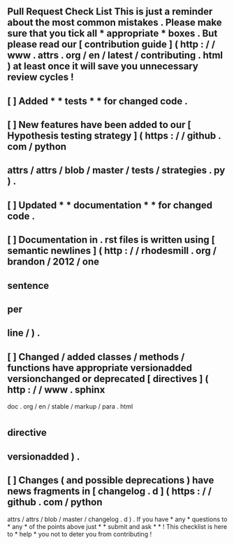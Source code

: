 #
Pull
Request
Check
List
This
is
just
a
reminder
about
the
most
common
mistakes
.
Please
make
sure
that
you
tick
all
*
appropriate
*
boxes
.
But
please
read
our
[
contribution
guide
]
(
http
:
/
/
www
.
attrs
.
org
/
en
/
latest
/
contributing
.
html
)
at
least
once
it
will
save
you
unnecessary
review
cycles
!
-
[
]
Added
*
*
tests
*
*
for
changed
code
.
-
[
]
New
features
have
been
added
to
our
[
Hypothesis
testing
strategy
]
(
https
:
/
/
github
.
com
/
python
-
attrs
/
attrs
/
blob
/
master
/
tests
/
strategies
.
py
)
.
-
[
]
Updated
*
*
documentation
*
*
for
changed
code
.
-
[
]
Documentation
in
.
rst
files
is
written
using
[
semantic
newlines
]
(
http
:
/
/
rhodesmill
.
org
/
brandon
/
2012
/
one
-
sentence
-
per
-
line
/
)
.
-
[
]
Changed
/
added
classes
/
methods
/
functions
have
appropriate
versionadded
versionchanged
or
deprecated
[
directives
]
(
http
:
/
/
www
.
sphinx
-
doc
.
org
/
en
/
stable
/
markup
/
para
.
html
#
directive
-
versionadded
)
.
-
[
]
Changes
(
and
possible
deprecations
)
have
news
fragments
in
[
changelog
.
d
]
(
https
:
/
/
github
.
com
/
python
-
attrs
/
attrs
/
blob
/
master
/
changelog
.
d
)
.
If
you
have
*
any
*
questions
to
*
any
*
of
the
points
above
just
*
*
submit
and
ask
*
*
!
This
checklist
is
here
to
*
help
*
you
not
to
deter
you
from
contributing
!
